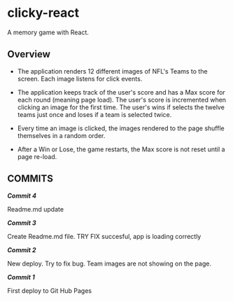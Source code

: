 # clicky-react
A memory game with React.

## Overview
* The application renders 12 different images of NFL's Teams to the screen. Each image listens for click events.

* The application keeps track of the user's score and has a Max score for each round (meaning page load). The user's score is incremented when clicking an image for the first time. The user's wins if selects the twelve teams just once and loses if a team is selected twice.

* Every time an image is clicked, the images rendered to the page shuffle themselves in a random order.

* After a Win or Lose, the game restarts, the Max score is not reset until a page re-load.


## COMMITS

**_Commit 4_**

Readme.md update

**_Commit 3_**

Create Readme.md file. TRY FIX succesful, app is loading correctly


**_Commit 2_**

New deploy. Try to fix bug. Team images are not showing on the page.

**_Commit 1_**

First deploy to Git Hub Pages
